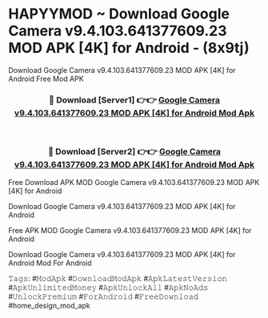 # HAPYYMOD ~ Download Google Camera v9.4.103.641377609.23 MOD APK [4K] for Android - (8x9tj)
Download Google Camera v9.4.103.641377609.23 MOD APK [4K] for Android Free Mod APK

<div align="center">
<h3>🔴 Download [Server1] 👉👉 <a href="https://apk-comot.site?title=Google_Camera_v9.4.103.641377609.23_MOD_APK_[4K]_for_Android">Google Camera v9.4.103.641377609.23 MOD APK [4K] for Android Mod Apk</a></h3><br>

<h3>🔴 Download [Server2] 👉👉 <a href="https://apk-comot.site?title=Google_Camera_v9.4.103.641377609.23_MOD_APK_[4K]_for_Android">Google Camera v9.4.103.641377609.23 MOD APK [4K] for Android Mod Apk</a></h3>
</div>


Free Download APK MOD Google Camera v9.4.103.641377609.23 MOD APK [4K] for Android

Download Google Camera v9.4.103.641377609.23 MOD APK [4K] for Android 

Free APK MOD Google Camera v9.4.103.641377609.23 MOD APK [4K] for Android 

Download Google Camera v9.4.103.641377609.23 MOD APK [4K] for Android Mod For Android

𝚃𝚊𝚐𝚜: #𝙼𝚘𝚍𝙰𝚙𝚔 #𝙳𝚘𝚠𝚗𝚕𝚘𝚊𝚍𝙼𝚘𝚍𝙰𝚙𝚔 #𝙰𝚙𝚔𝙻𝚊𝚝𝚎𝚜𝚝𝚅𝚎𝚛𝚜𝚒𝚘𝚗 #𝙰𝚙𝚔𝚄𝚗𝚕𝚒𝚖𝚒𝚝𝚎𝚍𝙼𝚘𝚗𝚎𝚢 #𝙰𝚙𝚔𝚄𝚗𝚕𝚘𝚌𝚔𝙰𝚕𝚕 #𝙰𝚙𝚔𝙽𝚘𝙰𝚍𝚜 #𝚄𝚗𝚕𝚘𝚌𝚔𝙿𝚛𝚎𝚖𝚒𝚞𝚖 #𝙵𝚘𝚛𝙰𝚗𝚍𝚛𝚘𝚒𝚍 #𝙵𝚛𝚎𝚎𝙳𝚘𝚠𝚗𝚕𝚘𝚊𝚍 #home_design_mod_apk